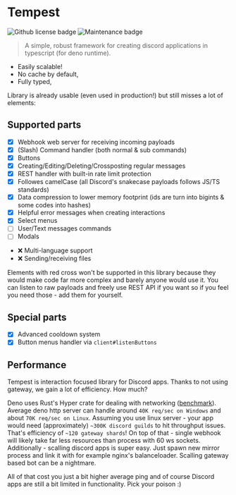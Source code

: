 # Tempest

<img alt="Github license badge" src="https://img.shields.io/github/license/Amatsagu/tempest" />
<img alt="Maintenance badge" src="https://img.shields.io/maintenance/yes/2024" />

> A simple, robust framework for creating discord applications in typescript (for deno runtime).

- Easily scalable!
- No cache by default,
- Fully typed,

Library is already usable (even used in production!) but still misses a lot of elements:

## Supported parts

- [x] Webhook web server for receiving incoming payloads
- [x] (Slash) Command handler (both normal & sub commands)
- [x] Buttons
- [x] Creating/Editing/Deleting/Crossposting regular messages
- [x] REST handler with built-in rate limit protection
- [x] Followes camelCase (all Discord's snakecase payloads follows JS/TS standards)
- [x] Data compression to lower memory footprint (ids are turn into bigints & some codes into hashes)
- [x] Helpful error messages when creating interactions
- [x] Select menus
- [ ] User/Text messages commands
- [ ] Modals
- ❌ Multi-language support
- ❌ Sending/receiving files

Elements with red cross won't be supported in this library because they would make code far more complex and barely
anyone would use it. You can listen to raw payloads and freely use REST API if you want so if you feel you need those -
add them for yourself.

## Special parts

- [x] Advanced cooldown system
- [x] Button menus handler via `client#listenButtons`

## Performance

Tempest is interaction focused library for Discord apps. Thanks to not using gateway, we gain a lot of efficiency. How
much?

Deno uses Rust's Hyper crate for dealing with networking
([benchmark](https://deno.land/benchmarks#http-server-throughput)). Average deno http server can handle around
`40K req/sec on Windows` and about `70K req/sec on Linux`. Assuming you use linux server - your app would need
(approximately) `~300K discord guilds` to hit throughput issues. That's efficiency of `~120 gateway shards`! On top of
that - single webhook will likely take far less resources than process with 60 ws sockets. Additionally - scalling
discord apps is super easy. Just spawn new mirror process and link it with for example nginx's balanceloader. Scalling
gateway based bot can be a nightmare.

All of that cost you just a bit higher average ping and of course Discord apps are still a bit limited in functionality.
Pick your poison :)
